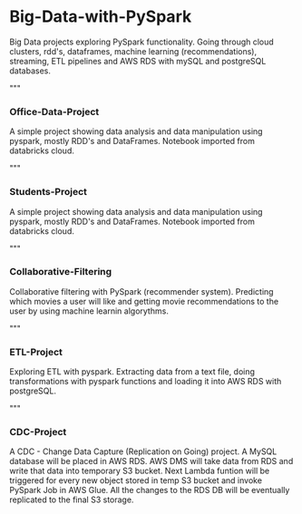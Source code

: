 # Big-Data-with-PySpark
Big Data projects exploring PySpark functionality. Going through cloud clusters, rdd's, dataframes, machine learning (recommendations), streaming, ETL pipelines and AWS RDS with mySQL and postgreSQL databases.

"""
### Office-Data-Project ###
A simple project showing data analysis and data manipulation using pyspark, mostly RDD's and DataFrames.
Notebook imported from databricks cloud.

"""
### Students-Project ###
A simple project showing data analysis and data manipulation using pyspark, mostly RDD's and DataFrames.
Notebook imported from databricks cloud.

"""
### Collaborative-Filtering ###
Collaborative filtering with PySpark (recommender system). 
Predicting which movies a user will like and getting movie recommendations to the user by using machine learnin algorythms.

"""
### ETL-Project ###
Exploring ETL with pyspark. Extracting data from a text file, 
doing transformations with pyspark functions and loading it into AWS RDS with postgreSQL.

"""
### CDC-Project ###
A CDC - Change Data Capture (Replication on Going) project.
A MySQL database will be placed in AWS RDS. 
AWS DMS will take data from RDS and write that data into temporary S3 bucket.
Next Lambda funtion will be triggered for every new object stored in temp S3 bucket 
and invoke PySpark Job in AWS Glue.
All the changes to the RDS DB will be eventually replicated to the final S3 storage.
